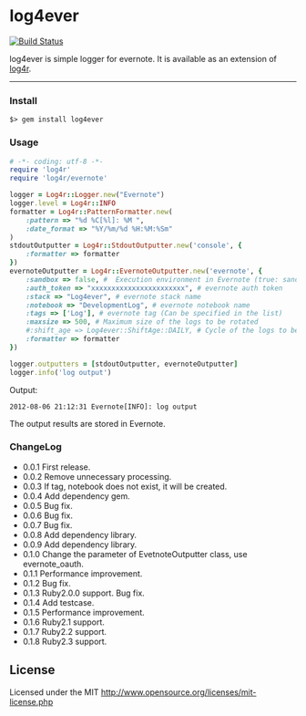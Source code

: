 # log4ever
[![Build Status](https://travis-ci.org/mapserver2007/log4ever.svg?branch=master)](https://travis-ci.org/mapserver2007/log4ever)

log4ever is simple logger for evernote. It is available as an extension of [log4r](http://log4r.rubyforge.org/).
***
### Install
```
$> gem install log4ever
```

### Usage
```ruby
# -*- coding: utf-8 -*-
require 'log4r'
require 'log4r/evernote'

logger = Log4r::Logger.new("Evernote")
logger.level = Log4r::INFO
formatter = Log4r::PatternFormatter.new(
    :pattern => "%d %C[%l]: %M ",
    :date_format => "%Y/%m/%d %H:%M:%Sm"
)
stdoutOutputter = Log4r::StdoutOutputter.new('console', {
    :formatter => formatter
})
evernoteOutputter = Log4r::EvernoteOutputter.new('evernote', {
    :sandbox => false, #  Execution environment in Evernote (true: sandbox, false: production, default: production)
    :auth_token => "xxxxxxxxxxxxxxxxxxxxxxx", # evernote auth token
    :stack => "Log4ever", # evernote stack name
    :notebook => "DevelopmentLog", # evernote notebook name
    :tags => ['Log'], # evernote tag (Can be specified in the list)
    :maxsize => 500, # Maximum size of the logs to be rotated
    #:shift_age => Log4ever::ShiftAge::DAILY, # Cycle of the logs to be rotated
    :formatter => formatter
})

logger.outputters = [stdoutOutputter, evernoteOutputter]
logger.info('log output')
```

Output:
```
2012-08-06 21:12:31 Evernote[INFO]: log output
```

The output results are stored in Evernote.

### ChangeLog
* 0.0.1
First release.
* 0.0.2
Remove unnecessary processing.
* 0.0.3
If tag, notebook does not exist, it will be created.
* 0.0.4
Add dependency gem.
* 0.0.5
Bug fix.
* 0.0.6
Bug fix.
* 0.0.7
Bug fix.
* 0.0.8
Add dependency library.
* 0.0.9
Add dependency library.
* 0.1.0
Change the parameter of EvetnoteOutputter class, use evernote_oauth.
* 0.1.1
Performance improvement.
* 0.1.2
Bug fix.
* 0.1.3
Ruby2.0.0 support. Bug fix.
* 0.1.4
Add testcase.
* 0.1.5
Performance improvement.
* 0.1.6
Ruby2.1 support.
* 0.1.7
Ruby2.2 support.
* 0.1.8
Ruby2.3 support.

## License
Licensed under the MIT
http://www.opensource.org/licenses/mit-license.php
